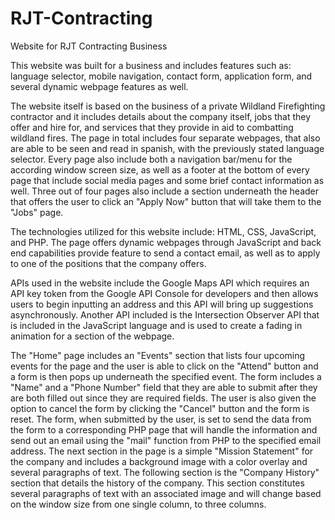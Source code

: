 # RJT-Contracting

Website for RJT Contracting Business

This website was built for a business and includes features such as: language selector, mobile navigation, contact form, application form, and several dynamic webpage features as well.

The website itself is based on the business of a private Wildland Firefighting contractor and it includes details about the company itself, jobs that they offer and hire for, and services that they provide in aid to combatting wildland fires. The page in total includes four separate webpages, that also are able to be seen and read in spanish, with the previously stated language selector. Every page also include both a navigation bar/menu for the according window screen size, as well as a footer at the bottom of every page that include social media pages and some brief contact information as well. Three out of four pages also include a section underneath the header that offers the user to click an "Apply Now" button that will take them to the "Jobs" page.

The technologies utilized for this website include: HTML, CSS, JavaScript, and PHP. The page offers dynamic webpages through JavaScript and back end capabilities provide feature to send a contact email, as well as to apply to one of the positions that the company offers.

APIs used in the website include the Google Maps API which requires an API key token from the Google API Console for developers and then allows users to begin inputting an address and this API will bring up suggestions asynchronously. Another API included is the Intersection Observer API that is included in the JavaScript language and is used to create a fading in animation for a section of the webpage. 

The "Home" page includes an "Events" section that lists four upcoming events for the page and the user is able to click on the "Attend" button and a form is then pops up underneath the specified event. The form includes a "Name" and a "Phone Number" field that they are able to submit after they are both filled out since they are required fields. The user is also given the option to cancel the form by clicking the "Cancel" button and the form is reset. The form, when submitted by the user, is set to send the data from the form to a corresponding PHP page that will handle the information and send out an email using the "mail" function from PHP to the specified email address. The next section in the page is a simple "Mission Statement" for the company and includes a background image with a color overlay and several paragraphs of text. The following section is the "Company History" section that details the history of the company. This section constitutes several paragraphs of text with an associated image and will change based on the window size from one single column, to three columns. 

